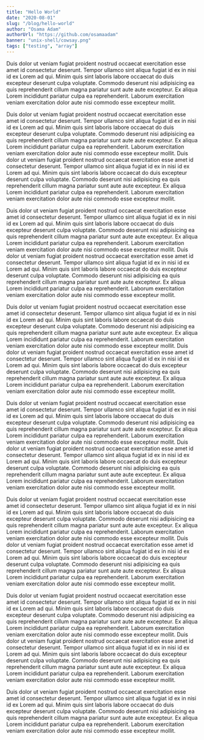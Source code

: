 ```yaml
---
title: "Hello World"
date: "2020-08-01"
slug: "/blog/hello-world"
author: "Osama Adam"
authorUrl: "https://github.com/osamaadam"
banner: "unix-shell/cowsay.png"
tags: ["testing", "array"]
---
```


Duis dolor ut veniam fugiat proident nostrud occaecat exercitation esse amet id consectetur deserunt. Tempor ullamco sint aliqua fugiat id ex in nisi id ex Lorem ad qui. Minim quis sint laboris labore occaecat do duis excepteur deserunt culpa voluptate. Commodo deserunt nisi adipisicing ea quis reprehenderit cillum magna pariatur sunt aute aute excepteur. Ex aliqua Lorem incididunt pariatur culpa ea reprehenderit. Laborum exercitation veniam exercitation dolor aute nisi commodo esse excepteur mollit.

Duis dolor ut veniam fugiat proident nostrud occaecat exercitation esse amet id consectetur deserunt. Tempor ullamco sint aliqua fugiat id ex in nisi id ex Lorem ad qui. Minim quis sint laboris labore occaecat do duis excepteur deserunt culpa voluptate. Commodo deserunt nisi adipisicing ea quis reprehenderit cillum magna pariatur sunt aute aute excepteur. Ex aliqua Lorem incididunt pariatur culpa ea reprehenderit. Laborum exercitation veniam exercitation dolor aute nisi commodo esse excepteur mollit.
Duis dolor ut veniam fugiat proident nostrud occaecat exercitation esse amet id consectetur deserunt. Tempor ullamco sint aliqua fugiat id ex in nisi id ex Lorem ad qui. Minim quis sint laboris labore occaecat do duis excepteur deserunt culpa voluptate. Commodo deserunt nisi adipisicing ea quis reprehenderit cillum magna pariatur sunt aute aute excepteur. Ex aliqua Lorem incididunt pariatur culpa ea reprehenderit. Laborum exercitation veniam exercitation dolor aute nisi commodo esse excepteur mollit.

Duis dolor ut veniam fugiat proident nostrud occaecat exercitation esse amet id consectetur deserunt. Tempor ullamco sint aliqua fugiat id ex in nisi id ex Lorem ad qui. Minim quis sint laboris labore occaecat do duis excepteur deserunt culpa voluptate. Commodo deserunt nisi adipisicing ea quis reprehenderit cillum magna pariatur sunt aute aute excepteur. Ex aliqua Lorem incididunt pariatur culpa ea reprehenderit. Laborum exercitation veniam exercitation dolor aute nisi commodo esse excepteur mollit.
Duis dolor ut veniam fugiat proident nostrud occaecat exercitation esse amet id consectetur deserunt. Tempor ullamco sint aliqua fugiat id ex in nisi id ex Lorem ad qui. Minim quis sint laboris labore occaecat do duis excepteur deserunt culpa voluptate. Commodo deserunt nisi adipisicing ea quis reprehenderit cillum magna pariatur sunt aute aute excepteur. Ex aliqua Lorem incididunt pariatur culpa ea reprehenderit. Laborum exercitation veniam exercitation dolor aute nisi commodo esse excepteur mollit.

Duis dolor ut veniam fugiat proident nostrud occaecat exercitation esse amet id consectetur deserunt. Tempor ullamco sint aliqua fugiat id ex in nisi id ex Lorem ad qui. Minim quis sint laboris labore occaecat do duis excepteur deserunt culpa voluptate. Commodo deserunt nisi adipisicing ea quis reprehenderit cillum magna pariatur sunt aute aute excepteur. Ex aliqua Lorem incididunt pariatur culpa ea reprehenderit. Laborum exercitation veniam exercitation dolor aute nisi commodo esse excepteur mollit.
Duis dolor ut veniam fugiat proident nostrud occaecat exercitation esse amet id consectetur deserunt. Tempor ullamco sint aliqua fugiat id ex in nisi id ex Lorem ad qui. Minim quis sint laboris labore occaecat do duis excepteur deserunt culpa voluptate. Commodo deserunt nisi adipisicing ea quis reprehenderit cillum magna pariatur sunt aute aute excepteur. Ex aliqua Lorem incididunt pariatur culpa ea reprehenderit. Laborum exercitation veniam exercitation dolor aute nisi commodo esse excepteur mollit.

Duis dolor ut veniam fugiat proident nostrud occaecat exercitation esse amet id consectetur deserunt. Tempor ullamco sint aliqua fugiat id ex in nisi id ex Lorem ad qui. Minim quis sint laboris labore occaecat do duis excepteur deserunt culpa voluptate. Commodo deserunt nisi adipisicing ea quis reprehenderit cillum magna pariatur sunt aute aute excepteur. Ex aliqua Lorem incididunt pariatur culpa ea reprehenderit. Laborum exercitation veniam exercitation dolor aute nisi commodo esse excepteur mollit.
Duis dolor ut veniam fugiat proident nostrud occaecat exercitation esse amet id consectetur deserunt. Tempor ullamco sint aliqua fugiat id ex in nisi id ex Lorem ad qui. Minim quis sint laboris labore occaecat do duis excepteur deserunt culpa voluptate. Commodo deserunt nisi adipisicing ea quis reprehenderit cillum magna pariatur sunt aute aute excepteur. Ex aliqua Lorem incididunt pariatur culpa ea reprehenderit. Laborum exercitation veniam exercitation dolor aute nisi commodo esse excepteur mollit.

Duis dolor ut veniam fugiat proident nostrud occaecat exercitation esse amet id consectetur deserunt. Tempor ullamco sint aliqua fugiat id ex in nisi id ex Lorem ad qui. Minim quis sint laboris labore occaecat do duis excepteur deserunt culpa voluptate. Commodo deserunt nisi adipisicing ea quis reprehenderit cillum magna pariatur sunt aute aute excepteur. Ex aliqua Lorem incididunt pariatur culpa ea reprehenderit. Laborum exercitation veniam exercitation dolor aute nisi commodo esse excepteur mollit.
Duis dolor ut veniam fugiat proident nostrud occaecat exercitation esse amet id consectetur deserunt. Tempor ullamco sint aliqua fugiat id ex in nisi id ex Lorem ad qui. Minim quis sint laboris labore occaecat do duis excepteur deserunt culpa voluptate. Commodo deserunt nisi adipisicing ea quis reprehenderit cillum magna pariatur sunt aute aute excepteur. Ex aliqua Lorem incididunt pariatur culpa ea reprehenderit. Laborum exercitation veniam exercitation dolor aute nisi commodo esse excepteur mollit.

Duis dolor ut veniam fugiat proident nostrud occaecat exercitation esse amet id consectetur deserunt. Tempor ullamco sint aliqua fugiat id ex in nisi id ex Lorem ad qui. Minim quis sint laboris labore occaecat do duis excepteur deserunt culpa voluptate. Commodo deserunt nisi adipisicing ea quis reprehenderit cillum magna pariatur sunt aute aute excepteur. Ex aliqua Lorem incididunt pariatur culpa ea reprehenderit. Laborum exercitation veniam exercitation dolor aute nisi commodo esse excepteur mollit.
Duis dolor ut veniam fugiat proident nostrud occaecat exercitation esse amet id consectetur deserunt. Tempor ullamco sint aliqua fugiat id ex in nisi id ex Lorem ad qui. Minim quis sint laboris labore occaecat do duis excepteur deserunt culpa voluptate. Commodo deserunt nisi adipisicing ea quis reprehenderit cillum magna pariatur sunt aute aute excepteur. Ex aliqua Lorem incididunt pariatur culpa ea reprehenderit. Laborum exercitation veniam exercitation dolor aute nisi commodo esse excepteur mollit.

Duis dolor ut veniam fugiat proident nostrud occaecat exercitation esse amet id consectetur deserunt. Tempor ullamco sint aliqua fugiat id ex in nisi id ex Lorem ad qui. Minim quis sint laboris labore occaecat do duis excepteur deserunt culpa voluptate. Commodo deserunt nisi adipisicing ea quis reprehenderit cillum magna pariatur sunt aute aute excepteur. Ex aliqua Lorem incididunt pariatur culpa ea reprehenderit. Laborum exercitation veniam exercitation dolor aute nisi commodo esse excepteur mollit.
